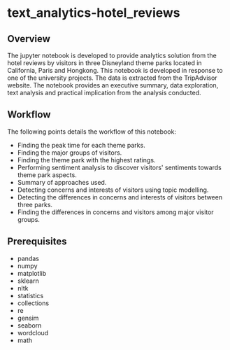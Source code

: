 # text_analytics-hotel_reviews

## Overview

The jupyter notebook is developed to provide analytics solution from the hotel reviews by visitors in three Disneyland theme parks located in California, Paris and Hongkong. This notebook is developed in response to one of the university projects. The data is extracted from the TripAdvisor website. The notebook provides an executive summary, data exploration, text analysis and practical implication from the analysis conducted. 

## Workflow

The following points details the workflow of this notebook:

* Finding the peak time for each theme parks.
* Finding the major groups of visitors.
* Finding the theme park with the highest ratings.
* Performing sentiment analysis to discover visitors' sentiments towards theme park aspects.
* Summary of approaches used.
* Detecting concerns and interests of visitors using topic modelling.
* Detecting the differences in concerns and interests of visitors between three parks.
* Finding the differences in concerns and visitors among major visitor groups.

## Prerequisites
* pandas
* numpy
* matplotlib
* sklearn
* nltk
* statistics
* collections
* re
* gensim
* seaborn
* wordcloud
* math


